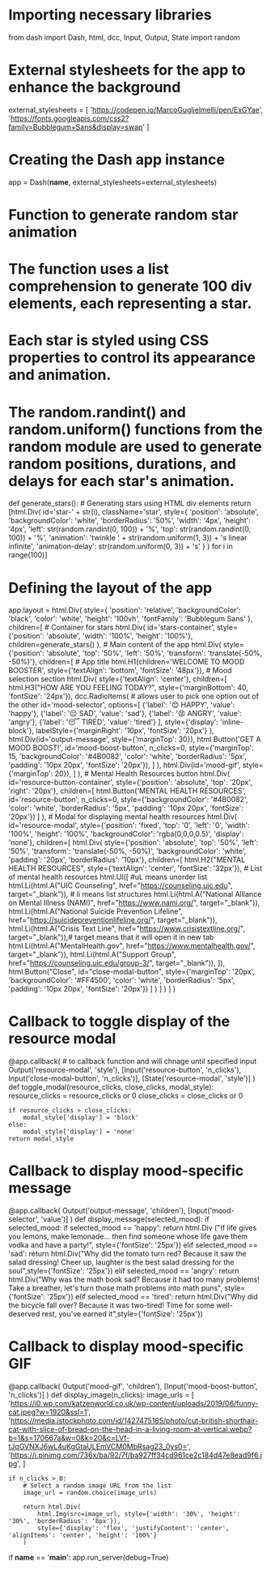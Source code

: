 # Importing necessary libraries
from dash import Dash, html, dcc, Input, Output, State
import random

# External stylesheets for the app to enhance the background
external_stylesheets = [
    'https://codepen.io/MarcoGuglielmelli/pen/ExGYae',
    'https://fonts.googleapis.com/css2?family=Bubblegum+Sans&display=swap'
]

# Creating the Dash app instance
app = Dash(__name__, external_stylesheets=external_stylesheets)

# Function to generate random star animation
# The function uses a list comprehension to generate 100 div elements, each representing a star.
# Each star is styled using CSS properties to control its appearance and animation.
# The random.randint() and random.uniform() functions from the random module are used to generate random positions, durations, and delays for each star's animation.
def generate_stars():
    # Generating stars using HTML div elements
    return [html.Div(
        id='star-' + str(i),
        className='star',
        style={
            'position': 'absolute',
            'backgroundColor': 'white',
            'borderRadius': '50%',
            'width': '4px',
            'height': '4px',
            'left': str(random.randint(0, 100)) + '%',
            'top': str(random.randint(0, 100)) + '%',
            'animation': 'twinkle ' + str(random.uniform(1, 3)) + 's linear infinite',
            'animation-delay': str(random.uniform(0, 3)) + 's'
        }
    ) for i in range(100)]

# Defining the layout of the app
app.layout = html.Div(
    style={
        'position': 'relative',
        'backgroundColor': 'black',
        'color': 'white',
        'height': '100vh',
        'fontFamily': 'Bubblegum Sans'
    },
    children=[
        # Container for stars
        html.Div(
            id='stars-container',
            style={'position': 'absolute', 'width': '100%', 'height': '100%'},
            children=generate_stars()
        ),
        # Main content of the app
        html.Div(
            style={'position': 'absolute', 'top': '50%', 'left': '50%', 'transform': 'translate(-50%, -50%)'},
            children=[
                # App title
                html.H1(children='WELCOME TO MOOD BOOSTER', style={'textAlign': 'bottom', 'fontSize': '48px'}),
                # Mood selection section
                html.Div(
                    style={'textAlign': 'center'},
                    children=[
                        html.H3("HOW ARE YOU FEELING TODAY?", style={'marginBottom': 40, 'fontSize': '24px'}),
                        dcc.RadioItems( # allows user to pick one option out of the other
                            id='mood-selector',
                            options=[
                                {'label': '😊 HAPPY', 'value': 'happy'},
                                {'label': '😔 SAD', 'value': 'sad'},
                                {'label': '😡 ANGRY', 'value': 'angry'},
                                {'label': '😴 TIRED', 'value': 'tired'}
                            ],
                            style={'display': 'inline-block'},
                            labelStyle={'marginRight': '10px', 'fontSize': '20px'}
                        ),
                        html.Div(id='output-message', style={'marginTop': 30}),
                        html.Button('GET A MOOD BOOST!', id='mood-boost-button', n_clicks=0, style={'marginTop': 15, 'backgroundColor': '#4B0082', 'color': 'white', 'borderRadius': '5px', 'padding': '10px 20px', 'fontSize': '20px'}),
                    ]
                ),
                html.Div(id='mood-gif', style={'marginTop': 20}),
            ]
        ),
        # Mental Health Resources button
        html.Div(
            id='resource-button-container',
            style={'position': 'absolute', 'top': '20px', 'right': '20px'},
            children=[
                html.Button('MENTAL HEALTH RESOURCES', id='resource-button', n_clicks=0, style={'backgroundColor': '#4B0082', 'color': 'white', 'borderRadius': '5px', 'padding': '10px 20px', 'fontSize': '20px'})
            ]
        ),
        # Modal for displaying mental health resources
        html.Div(
            id='resource-modal',
            style={'position': 'fixed', 'top': '0', 'left': '0', 'width': '100%', 'height': '100%', 'backgroundColor': 'rgba(0,0,0,0.5)', 'display': 'none'},
            children=[
                html.Div(
                    style={'position': 'absolute', 'top': '50%', 'left': '50%', 'transform': 'translate(-50%, -50%)', 'backgroundColor': 'white', 'padding': '20px', 'borderRadius': '10px'},
                    children=[
                        html.H2("MENTAL HEALTH RESOURCES", style={'textAlign': 'center', 'fontSize': '32px'}),
                        # List of mental health resources
                        html.Ul([ #uL means unorder list
                            html.Li(html.A("UIC Counseling", href="https://counseling.uic.edu", target="_blank")), # li means list structures
                            html.Li(html.A("National Alliance on Mental Illness (NAMI)", href="https://www.nami.org/", target="_blank")),
                            html.Li(html.A("National Suicide Prevention Lifeline", href="https://suicidepreventionlifeline.org/", target="_blank")),
                            html.Li(html.A("Crisis Text Line", href="https://www.crisistextline.org/", target="_blank")),# target means that it will open it in new tab
                            html.Li(html.A("MentalHealth.gov", href="https://www.mentalhealth.gov/", target="_blank")),
                            html.Li(html.A("Support Group", href="https://counseling.uic.edu/group-3/", target="_blank")),
                        ]),
                        html.Button("Close", id="close-modal-button", style={'marginTop': '20px', 'backgroundColor': '#FF4500', 'color': 'white', 'borderRadius': '5px', 'padding': '10px 20px', 'fontSize': '20px'})
                    ]
                )
            ]
        )
    ]
)

# Callback to toggle display of the resource modal
@app.callback( # to callback function and will chnage until specified input
    Output('resource-modal', 'style'),
    [Input('resource-button', 'n_clicks'),
     Input('close-modal-button', 'n_clicks')],
    [State('resource-modal', 'style')]
)
def toggle_modal(resource_clicks, close_clicks, modal_style):
    resource_clicks = resource_clicks or 0
    close_clicks = close_clicks or 0

    if resource_clicks > close_clicks:
        modal_style['display'] = 'block'
    else:
        modal_style['display'] = 'none'
    return modal_style

# Callback to display mood-specific message
@app.callback(
    Output('output-message', 'children'),
    [Input('mood-selector', 'value')]
)
def display_message(selected_mood):
    if selected_mood:
        if selected_mood == 'happy':
            return html.Div ("If life gives you lemons, make lemonade... then find someone whose life gave them vodka and have a party!", style={'fontSize': '25px'})
        elif selected_mood == 'sad':
            return html.Div("Why did the tomato turn red? Because it saw the salad dressing! Cheer up, laughter is the best salad dressing for the soul",style={'fontSize': '25px'})
        elif selected_mood == 'angry':
            return html.Div("Why was the math book sad? Because it had too many problems! Take a breather, let's turn those math problems into math puns", style={'fontSize': '25px'})
        elif selected_mood == 'tired':
            return html.Div("Why did the bicycle fall over? Because it was two-tired! Time for some well-deserved rest, you've earned it",style={'fontSize': '25px'})

# Callback to display mood-specific GIF
@app.callback(
    Output('mood-gif', 'children'),
    [Input('mood-boost-button', 'n_clicks')]
)
def display_image(n_clicks):
    image_urls = [
        'https://i0.wp.com/katzenworld.co.uk/wp-content/uploads/2019/06/funny-cat.jpeg?w=1920&ssl=1',
        'https://media.istockphoto.com/id/1427475185/photo/cut-british-shorthair-cat-with-slice-of-bread-on-the-head-in-a-living-room-at-vertical.webp?b=1&s=170667a&w=0&k=20&c=LVf-tJqGVNXJ6wL4uKgGtaULEmVCM0MbRsag23_0ys0=',
        'https://i.pinimg.com/736x/ba/92/7f/ba927ff34cd961ce2c184d47e8ead9f6.jpg',
    ]

    if n_clicks > 0:
        # Select a random image URL from the list
        image_url = random.choice(image_urls)

        return html.Div(
            html.Img(src=image_url, style={'width': '30%', 'height': '30%', 'borderRadius': '8px'}),
            style={'display': 'flex', 'justifyContent': 'center', 'alignItems': 'center', 'height': '100%'}
        )

if __name__ == '__main__':
    app.run_server(debug=True)

